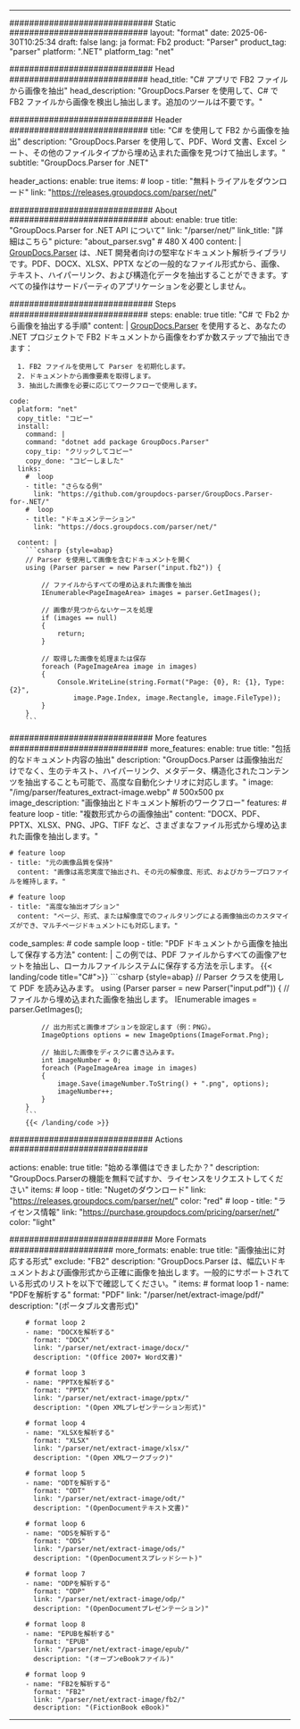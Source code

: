 


---
############################# Static ############################
layout: "format"
date:  2025-06-30T10:25:34
draft: false
lang: ja
format: Fb2
product: "Parser"
product_tag: "parser"
platform: ".NET"
platform_tag: "net"

############################# Head ############################
head_title: "C# アプリで FB2 ファイルから画像を抽出"
head_description: "GroupDocs.Parser を使用して、C# で FB2 ファイルから画像を検出し抽出します。追加のツールは不要です。"

############################# Header ############################
title: "C# を使用して FB2 から画像を抽出" 
description: "GroupDocs.Parser を使用して、PDF、Word 文書、Excel シート、その他のファイルタイプから埋め込まれた画像を見つけて抽出します。"
subtitle: "GroupDocs.Parser for .NET" 

header_actions:
  enable: true
  items:
    #  loop
    - title: "無料トライアルをダウンロード"
      link: "https://releases.groupdocs.com/parser/net/"
      
############################# About ############################
about:
    enable: true
    title: "GroupDocs.Parser for .NET API について"
    link: "/parser/net/"
    link_title: "詳細はこちら"
    picture: "about_parser.svg" # 480 X 400
    content: |
       [GroupDocs.Parser](/parser/net/) は、.NET 開発者向けの堅牢なドキュメント解析ライブラリです。PDF、DOCX、XLSX、PPTX などの一般的なファイル形式から、画像、テキスト、ハイパーリンク、および構造化データを抽出することができます。すべての操作はサードパーティのアプリケーションを必要としません。

############################# Steps ############################
steps:
    enable: true
    title: "C# で Fb2 から画像を抽出する手順"
    content: |
      [GroupDocs.Parser](/parser/net/) を使用すると、あなたの .NET プロジェクトで FB2 ドキュメントから画像をわずか数ステップで抽出できます：
      
      1. FB2 ファイルを使用して Parser を初期化します。
      2. ドキュメントから画像要素を取得します。
      3. 抽出した画像を必要に応じてワークフローで使用します。
   
    code:
      platform: "net"
      copy_title: "コピー"
      install:
        command: |
        command: "dotnet add package GroupDocs.Parser"
        copy_tip: "クリックしてコピー"
        copy_done: "コピーしました"
      links:
        #  loop
        - title: "さらなる例"
          link: "https://github.com/groupdocs-parser/GroupDocs.Parser-for-.NET/"
        #  loop
        - title: "ドキュメンテーション"
          link: "https://docs.groupdocs.com/parser/net/"
          
      content: |
        ```csharp {style=abap}
        // Parser を使用して画像を含むドキュメントを開く
        using (Parser parser = new Parser("input.fb2")) {

            // ファイルからすべての埋め込まれた画像を抽出
            IEnumerable<PageImageArea> images = parser.GetImages();

            // 画像が見つからないケースを処理
            if (images == null)
            {
                return;
            }

            // 取得した画像を処理または保存
            foreach (PageImageArea image in images)
            {
                Console.WriteLine(string.Format("Page: {0}, R: {1}, Type: {2}", 
                    image.Page.Index, image.Rectangle, image.FileType));
            }
        }
        ```  

############################# More features ############################
more_features:
  enable: true
  title: "包括的なドキュメント内容の抽出"
  description: "GroupDocs.Parser は画像抽出だけでなく、生のテキスト、ハイパーリンク、メタデータ、構造化されたコンテンツを抽出することも可能で、高度な自動化シナリオに対応します。"
  image: "/img/parser/features_extract-image.webp" # 500x500 px
  image_description: "画像抽出とドキュメント解析のワークフロー"
  features:
    # feature loop
    - title: "複数形式からの画像抽出"
      content: "DOCX、PDF、PPTX、XLSX、PNG、JPG、TIFF など、さまざまなファイル形式から埋め込まれた画像を抽出します。"

    # feature loop
    - title: "元の画像品質を保持"
      content: "画像は高忠実度で抽出され、その元の解像度、形式、およびカラープロファイルを維持します。"

    # feature loop
    - title: "高度な抽出オプション"
      content: "ページ、形式、または解像度でのフィルタリングによる画像抽出のカスタマイズができ、マルチページドキュメントにも対応します。"
      
  code_samples:
    # code sample loop
    - title: "PDF ドキュメントから画像を抽出して保存する方法"
      content: |
        この例では、PDF ファイルからすべての画像アセットを抽出し、ローカルファイルシステムに保存する方法を示します。
        {{< landing/code title="C#">}}
        ```csharp {style=abap}
        //  Parser クラスを使用して PDF を読み込みます。
        using (Parser parser = new Parser("input.pdf"))
        {
            // ファイルから埋め込まれた画像を抽出します。
            IEnumerable<PageImageArea> images = parser.GetImages();

            // 出力形式と画像オプションを設定します（例：PNG）。
            ImageOptions options = new ImageOptions(ImageFormat.Png);

            // 抽出した画像をディスクに書き込みます。
            int imageNumber = 0;
            foreach (PageImageArea image in images)
            {
                image.Save(imageNumber.ToString() + ".png", options);
                imageNumber++;
            }
        }
        ```
        {{< /landing/code >}}


############################# Actions ############################

actions:
  enable: true
  title: "始める準備はできましたか？"
  description: "GroupDocs.Parserの機能を無料で試すか、ライセンスをリクエストしてください"
  items:
    #  loop
    - title: "Nugetのダウンロード"
      link: "https://releases.groupdocs.com/parser/net/"
      color: "red"
        #  loop
    - title: "ライセンス情報"
      link: "https://purchase.groupdocs.com/pricing/parser/net/"
      color: "light"


############################# More Formats #####################
more_formats:
    enable: true
    title: "画像抽出に対応する形式"
    exclude: "FB2"
    description: "GroupDocs.Parser は、幅広いドキュメントおよび画像形式から正確に画像を抽出します。一般的にサポートされている形式のリストを以下で確認してください。"
    items: 
        # format loop 1
        - name: "PDFを解析する"
          format: "PDF"
          link: "/parser/net/extract-image/pdf/"
          description: "(ポータブル文書形式)"
          
        # format loop 2
        - name: "DOCXを解析する"
          format: "DOCX"
          link: "/parser/net/extract-image/docx/"
          description: "(Office 2007+ Word文書)"
          
        # format loop 3
        - name: "PPTXを解析する"
          format: "PPTX"
          link: "/parser/net/extract-image/pptx/"
          description: "(Open XMLプレゼンテーション形式)"
          
        # format loop 4
        - name: "XLSXを解析する"
          format: "XLSX"
          link: "/parser/net/extract-image/xlsx/"
          description: "(Open XMLワークブック)"
          
        # format loop 5
        - name: "ODTを解析する"
          format: "ODT"
          link: "/parser/net/extract-image/odt/"
          description: "(OpenDocumentテキスト文書)"
          
        # format loop 6
        - name: "ODSを解析する"
          format: "ODS"
          link: "/parser/net/extract-image/ods/"
          description: "(OpenDocumentスプレッドシート)"
          
        # format loop 7
        - name: "ODPを解析する"
          format: "ODP"
          link: "/parser/net/extract-image/odp/"
          description: "(OpenDocumentプレゼンテーション)"
          
        # format loop 8
        - name: "EPUBを解析する"
          format: "EPUB"
          link: "/parser/net/extract-image/epub/"
          description: "(オープンeBookファイル)"
          
        # format loop 9
        - name: "FB2を解析する"
          format: "FB2"
          link: "/parser/net/extract-image/fb2/"
          description: "(FictionBook eBook)"
         
          

---